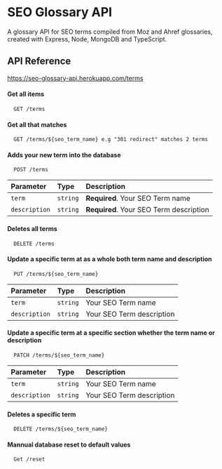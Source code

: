 # SEO Glossary API

A glossary API for SEO terms compiled from Moz and Ahref glossaries, created with Express, Node, MongoDB and TypeScript.

## API Reference
https://seo-glossary-api.herokuapp.com/terms
#### Get all items

```http
  GET /terms
```

#### Get all that matches

```http
  GET /terms/${seo_term_name} e.g "301 redirect" matches 2 terms
```

#### Adds your new term into the database

```http
  POST /terms
```
| Parameter | Type     | Description                |
| :-------- | :------- | :------------------------- |
| `term` | `string` | **Required**. Your SEO Term name |
| `description` | `string` | **Required**. Your SEO Term description |

#### Deletes all terms

```http
  DELETE /terms
```

#### Update a specific term at as a whole both term name and description

```http
  PUT /terms/${seo_term_name}
```
| Parameter | Type     | Description                |
| :-------- | :------- | :------------------------- |
| `term` | `string` | Your SEO Term name |
| `description` | `string` |  Your SEO Term description |

#### Update a specific term at a specific section whether the term name or description

```http
  PATCH /terms/${seo_term_name}
```
| Parameter | Type     | Description                |
| :-------- | :------- | :------------------------- |
| `term` | `string` | Your SEO Term name |
| `description` | `string` |  Your SEO Term description |

#### Deletes a specific term

```http
  DELETE /terms/${seo_term_name}
```

#### Mannual database reset to default values

```http
  Get /reset
```
